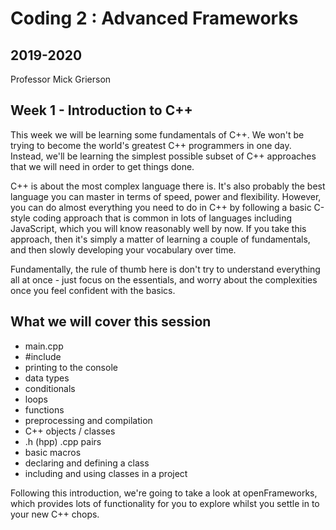 # Coding 2 : Advanced Frameworks

## 2019-2020

Professor Mick Grierson

## Week 1 - Introduction to C++

This week we will be learning some fundamentals of C++. We won't be trying to become the world's greatest C++ programmers in one day. Instead, we'll be learning the simplest possible subset of C++ approaches that we will need in order to get things done.

C++ is about the most complex language there is. It's also probably the best language you can master in terms of speed, power and flexibility. However, you can do almost everything you need to do in C++ by following a basic C-style coding approach that is common in lots of languages including JavaScript, which you will know reasonably well by now. If you take this approach, then it's simply a matter of learning a couple of fundamentals, and then slowly developing your vocabulary over time.

Fundamentally, the rule of thumb here is don't try to understand everything all at once - just focus on the essentials, and worry about the complexities once you feel confident with the basics.

## What we will cover this session

- main.cpp
- #include
- printing to the console
- data types
- conditionals
- loops
- functions
- preprocessing and compilation
- C++ objects / classes
- .h (hpp) .cpp pairs
- basic macros
- declaring and defining a class
- including and using classes in a project

Following this introduction, we're going to take a look at openFrameworks, which provides lots of functionality for you to explore whilst you settle in to your new C++ chops.
